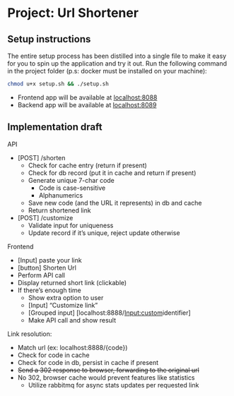 # Project: Url Shortener

## Setup instructions
The entire setup process has been distilled into a single file to make it easy for you to spin up the application and try it out. Run the following command in the project folder (p.s: docker must be installed on your machine):

 ```bash
 chmod u+x setup.sh && ./setup.sh
 ```
- Frontend app will be available at [localhost:8088](http://localhost:8088)
- Backend app will be available at [localhost:8089](http://localhost:8089)

## Implementation draft
API

- [POST] /shorten
    - Check for cache entry (return if present)
    - Check for db record (put it in cache and return if present)
    - Generate unique 7-char code
        - Code is case-sensitive
        - Alphanumerics
    - Save new code (and the URL it represents) in db and cache
    - Return shortened link
- [POST] /customize
    - Validate input for uniqueness
    - Update record if it’s unique, reject update otherwise

Frontend

- [Input] paste your link
- [button] Shorten Url
- Perform API call
- Display returned short link (clickable)
- If there’s enough time
    - Show extra option to user
    - [Input] “Customize link”
    - [Grouped input] [localhost:8888/[Input:custom](http://localhost:8888/[Input:custom)identifier]
    - Make API call and show result

Link resolution:

- Match url (ex: localhost:8888/{code})
- Check for code in cache
- Check for code in db, persist in cache if present
- ~~Send a 302 response to browser, forwarding to the original url~~
- No 302, browser cache would prevent features like statistics
    - Utilize  rabbitmq for async stats updates per requested link